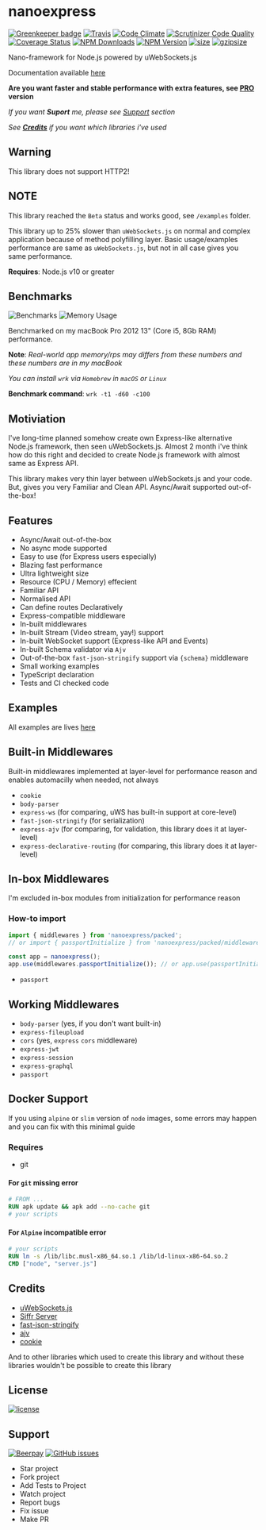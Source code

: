 # nanoexpress

[![Greenkeeper badge](https://badges.greenkeeper.io/dalisoft/nanoexpress.svg)](https://greenkeeper.io/)
[![Travis](https://img.shields.io/travis/dalisoft/nanoexpress.svg)](http://github.com/dalisoft/nanoexpress)
[![Code Climate](https://codeclimate.com/github/dalisoft/nanoexpress/badges/gpa.svg)](https://codeclimate.com/github/dalisoft/nanoexpress)
[![Scrutinizer Code Quality](https://scrutinizer-ci.com/g/dalisoft/nanoexpress/badges/quality-score.png?b=master)](https://scrutinizer-ci.com/g/dalisoft/nanoexpress/?branch=master)
[![Coverage Status](https://coveralls.io/repos/github/dalisoft/nanoexpress/badge.svg?branch=master)](https://coveralls.io/github/dalisoft/nanoexpress?branch=master)
[![NPM Downloads](https://img.shields.io/npm/dm/nanoexpress.svg)](https://npmjs.org/package/nanoexpress)
[![NPM Version](https://img.shields.io/npm/v/nanoexpress.svg)](https://npmjs.org/package/nanoexpress)
[![size](https://img.badgesize.io/https://unpkg.com/nanoexpress)](http://unpkg.com/nanoexpress)
[![gzipsize](https://img.badgesize.io/https://unpkg.com/nanoexpress?compression=gzip)](http://unpkg.com/nanoexpress)

Nano-framework for Node.js powered by uWebSockets.js

Documentation available [here](https://github.com/dalisoft/nanoexpress/blob/master/docs/index.md)

**Are you want faster and stable performance with extra features, see [PRO](https://github.com/dalisoft/nanoexpress/tree/pro) version**

_If you want **Suport** me, please see [Support](#support) section_

_See [**Credits**](#credits) if you want which libraries i've used_

## Warning

This library does not support HTTP2!

## NOTE

This library reached the `Beta` status and works good, see `/examples` folder.

This library up to 25% slower than `uWebSockets.js` on normal and complex application because of method polyfilling layer. Basic usage/examples performance are same as `uWebSockets.js`, but not in all case gives you same performance.

**Requires**: Node.js v10 or greater

## Benchmarks

![Benchmarks](https://github.com/dalisoft/nanoexpress/raw/master/.github/images/benchmark.png)
![Memory Usage](https://github.com/dalisoft/nanoexpress/raw/master/.github/images/memory.png)

Benchmarked on my macBook Pro 2012 13" (Core i5, 8Gb RAM) performance.

**Note**: _Real-world app memory/rps may differs from these numbers and these numbers are in my macBook_

_You can install `wrk` via `Homebrew` in `macOS` or `Linux`_

**Benchmark command**: `wrk -t1 -d60 -c100`

## Motiviation

I've long-time planned somehow create own Express-like alternative Node.js framework, then seen uWebSockets.js. Almost 2 month i've think how do this right and decided to create Node.js framework with almost same as Express API.

This library makes very thin layer between uWebSockets.js and your code. But, gives you very Familiar and Clean API. Async/Await supported out-of-the-box!

## Features

- Async/Await out-of-the-box
- No async mode supported
- Easy to use (for Express users especially)
- Blazing fast performance
- Ultra lightweight size
- Resource (CPU / Memory) effecient
- Familiar API
- Normalised API
- Can define routes Declaratively
- Express-compatible middleware
- In-built middlewares
- In-built Stream (Video stream, yay!) support
- In-built WebSocket support (Express-like API and Events)
- In-built Schema validator via `Ajv`
- Out-of-the-box `fast-json-stringify` support via `{schema}` middleware
- Small working examples
- TypeScript declaration
- Tests and CI checked code

## Examples

All examples are lives [here](https://github.com/dalisoft/nanoexpress/tree/master/examples)

## Built-in Middlewares

Built-in middlewares implemented at layer-level for performance reason and enables automacilly when needed, not always

- `cookie`
- `body-parser`
- `express-ws` (for comparing, uWS has built-in support at core-level)
- `fast-json-stringify` (for serialization)
- `express-ajv` (for comparing, for validation, this library does it at layer-level)
- `express-declarative-routing` (for comparing, this library does it at layer-level)

## In-box Middlewares

I'm excluded in-box modules from initialization for performance reason

### How-to import

```js
import { middlewares } from 'nanoexpress/packed';
// or import { passportInitialize } from 'nanoexpress/packed/middlewares';

const app = nanoexpress();
app.use(middlewares.passportInitialize()); // or app.use(passportInitialize());
```

- `passport`

## Working Middlewares

- `body-parser` (yes, if you don't want built-in)
- `express-fileupload`
- `cors` (yes, `express` `cors` middleware)
- `express-jwt`
- `express-session`
- `express-graphql`
- `passport`

## Docker Support

If you using `alpine` or `slim` version of `node` images, some errors may happen and you can fix with this minimal guide

### Requires

- git

#### For `git` missing error

```Dockerfile
# FROM ...
RUN apk update && apk add --no-cache git
# your scripts
```

#### For `Alpine` incompatible error

```Dockerfile
# your scripts
RUN ln -s /lib/libc.musl-x86_64.so.1 /lib/ld-linux-x86-64.so.2
CMD ["node", "server.js"]
```

## Credits

- [uWebSockets.js](https://github.com/uNetworking/uWebSockets.js)
- [Siffr Server](https://github.com/sifrr/sifrr/tree/master/packages/server/sifrr-server)
- [fast-json-stringify](https://github.com/fastify/fast-json-stringify)
- [ajv](https://ajv.js.org)
- [cookie](https://github.com/jshttp/cookie#readme)

And to other libraries which used to create this library and without these libraries wouldn't be possible to create this library

## License

[![license](https://img.shields.io/github/license/dalisoft/nanoexpress.svg)](https://github.com/dalisoft/nanoexpress/blob/master/LICENSE)

## Support

[![Beerpay](https://img.shields.io/beerpay/dalisoft/nanoexpress.svg)](https://beerpay.io/dalisoft/nanoexpress/)
[![GitHub issues](https://img.shields.io/github/issues/dalisoft/nanoexpress.svg)](http://github.com/dalisoft/nanoexpress/issues)

- Star project
- Fork project
- Add Tests to Project
- Watch project
- Report bugs
- Fix issue
- Make PR
